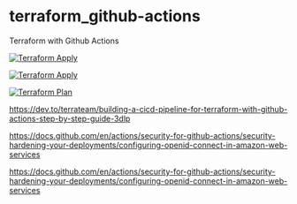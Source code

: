# terraform_github-actions
Terraform with Github Actions


[![Terraform Apply](https://github.com/hyorch/terraform_github-actions/actions/workflows/terraform-apply.yaml/badge.svg?branch=main)](https://github.com/hyorch/terraform_github-actions/actions/workflows/terraform-apply.yaml)

[![Terraform Apply](https://github.com/hyorch/terraform_github-actions/actions/workflows/terraform-apply.yaml/badge.svg)](https://github.com/hyorch/terraform_github-actions/actions/workflows/terraform-apply.yaml)


[![Terraform Plan](https://github.com/hyorch/terraform_github-actions/actions/workflows/terraform-plan.yaml/badge.svg?branch=main)](https://github.com/hyorch/terraform_github-actions/actions/workflows/terraform-plan.yaml)



https://dev.to/terrateam/building-a-cicd-pipeline-for-terraform-with-github-actions-step-by-step-guide-3dlp


https://docs.github.com/en/actions/security-for-github-actions/security-hardening-your-deployments/configuring-openid-connect-in-amazon-web-services

https://docs.github.com/en/actions/security-for-github-actions/security-hardening-your-deployments/configuring-openid-connect-in-amazon-web-services
